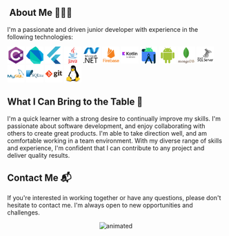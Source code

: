<h2> About Me 🧑‍💻👋</h2>

I'm a passionate and driven junior developer with experience in the following technologies:

<div>
  <img src="https://github.com/devicons/devicon/blob/master/icons/csharp/csharp-original.svg" title="csharp" alt="c#" width="40" height="40"/>
  <img src="https://github.com/devicons/devicon/blob/master/icons/dart/dart-original.svg" title="Dart" alt="Dart" width="40" height="40"/>
  <img src="https://github.com/devicons/devicon/blob/master/icons/flutter/flutter-original.svg" title="Flutter" alt="flutter" width="40" height="40"/>
  <img src="https://github.com/devicons/devicon/blob/master/icons/java/java-original-wordmark.svg" title="Java" alt="java" width="40" height="40"/>
  <img src="https://github.com/devicons/devicon/blob/master/icons/dot-net/dot-net-original-wordmark.svg" title="dotnet" alt="net" width="40" height="40"/>
  <img src="https://github.com/devicons/devicon/blob/master/icons/firebase/firebase-plain-wordmark.svg" title="Firebase" alt="firebase" width="40" height="40"/>
  <img src="https://github.com/devicons/devicon/blob/master/icons/kotlin/kotlin-original-wordmark.svg" title="Kotlin" alt="kotlin" width="40" height="40"/>
  <img src="https://github.com/devicons/devicon/blob/master/icons/androidstudio/androidstudio-original.svg" title="Android Studio" alt="AndroidStudio" width="40" height="40"/>
  <img src="https://github.com/devicons/devicon/blob/master/icons/android/android-original.svg" title="Android" alt="Android" width="40" height="40"/>
  <img src="https://github.com/devicons/devicon/blob/master/icons/mongodb/mongodb-original-wordmark.svg" title="Mongodb" alt="Mongo" width="40" height="40"/>
  <img src="https://github.com/devicons/devicon/blob/master/icons/microsoftsqlserver/microsoftsqlserver-plain-wordmark.svg" title="SQLServer" alt="MSSql" width="40" height="40"/>
  <img src="https://github.com/devicons/devicon/blob/master/icons/mysql/mysql-original-wordmark.svg" title="MySql" alt="MYSQL" width="40" height="40"/>
  <img src="https://github.com/devicons/devicon/blob/master/icons/sqlite/sqlite-original-wordmark.svg" title="SqLite" alt="sqlite" width="40" height="40"/>
  <img src="https://github.com/devicons/devicon/blob/master/icons/git/git-original-wordmark.svg" title="Git" alt="git" width="40" height="40"/>
  <img src="https://github.com/devicons/devicon/blob/master/icons/linux/linux-original.svg" title="Linux" alt="linux" width="40" height="40"/>
</div>


<h2>What I Can Bring to the Table 💪</h2>

I'm a quick learner with a strong desire to continually improve my skills. I'm passionate about software development, and enjoy collaborating with others to create great products. I'm able to take direction well, and am comfortable working in a team environment. With my diverse range of skills and experience, I'm confident that I can contribute to any project and deliver quality results.

<h2>Contact Me 📬</h2>

If you're interested in working together or have any questions, please don't hesitate to contact me. I'm always open to new opportunities and challenges.


<p align="center">
  <img src="https://i.makeagif.com/media/8-17-2015/ow6u2T.gif" alt="animated" />
</p>
